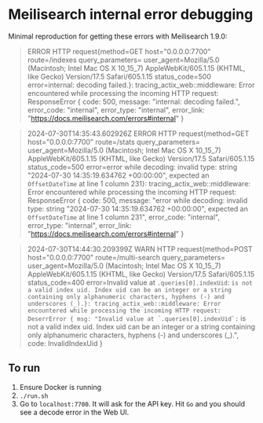 # Meilisearch internal error debugging

Minimal reproduction for getting these errors with Meilisearch 1.9.0:

> ERROR HTTP request{method=GET host="0.0.0.0:7700" route=/indexes query_parameters= user_agent=Mozilla/5.0 (Macintosh; Intel Mac OS X 10_15_7) AppleWebKit/605.1.15 (KHTML, like Gecko) Version/17.5 Safari/605.1.15 status_code=500 error=internal: decoding failed.}: tracing_actix_web::middleware: Error encountered while processing the incoming HTTP request: ResponseError { code: 500, message: "internal: decoding failed.", error_code: "internal", error_type: "internal", error_link: "https://docs.meilisearch.com/errors#internal" }

> 2024-07-30T14:35:43.602926Z ERROR HTTP request{method=GET host="0.0.0.0:7700" route=/stats query_parameters= user_agent=Mozilla/5.0 (Macintosh; Intel Mac OS X 10_15_7) AppleWebKit/605.1.15 (KHTML, like Gecko) Version/17.5 Safari/605.1.15 status_code=500 error=error while decoding: invalid type: string "2024-07-30 14:35:19.634762 +00:00:00", expected an `OffsetDateTime` at line 1 column 231}: tracing_actix_web::middleware: Error encountered while processing the incoming HTTP request: ResponseError { code: 500, message: "error while decoding: invalid type: string \"2024-07-30 14:35:19.634762 +00:00:00\", expected an `OffsetDateTime` at line 1 column 231", error_code: "internal", error_type: "internal", error_link: "https://docs.meilisearch.com/errors#internal" }

> 2024-07-30T14:44:30.209399Z  WARN HTTP request{method=POST host="0.0.0.0:7700" route=/multi-search query_parameters= user_agent=Mozilla/5.0 (Macintosh; Intel Mac OS X 10_15_7) AppleWebKit/605.1.15 (KHTML, like Gecko) Version/17.5 Safari/605.1.15 status_code=400 error=Invalid value at `.queries[0].indexUid`: `` is not a valid index uid. Index uid can be an integer or a string containing only alphanumeric characters, hyphens (-) and underscores (_).}: tracing_actix_web::middleware: Error encountered while processing the incoming HTTP request: DeserrError { msg: "Invalid value at `.queries[0].indexUid`: `` is not a valid index uid. Index uid can be an integer or a string containing only alphanumeric characters, hyphens (-) and underscores (_).", code: InvalidIndexUid }

## To run

1. Ensure Docker is running
2. `./run.sh`
3. Go to `localhost:7700`. It will ask for the API key. Hit `Go` and you should see a decode error in the Web UI.
